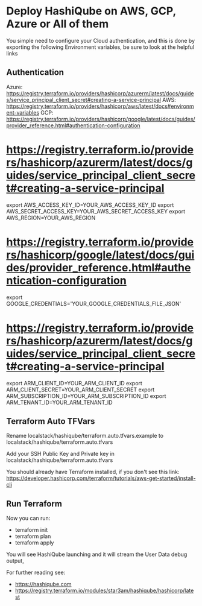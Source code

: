 # Deploy HashiQube on AWS, GCP, Azure or All of them

You simple need to configure your Cloud authentication, and this is done by exporting the following Environment variables, be sure to look at the helpful links

## Authentication

Azure: https://registry.terraform.io/providers/hashicorp/azurerm/latest/docs/guides/service_principal_client_secret#creating-a-service-principal
AWS: https://registry.terraform.io/providers/hashicorp/aws/latest/docs#environment-variables
GCP: https://registry.terraform.io/providers/hashicorp/google/latest/docs/guides/provider_reference.html#authentication-configuration

# https://registry.terraform.io/providers/hashicorp/azurerm/latest/docs/guides/service_principal_client_secret#creating-a-service-principal
export AWS_ACCESS_KEY_ID=YOUR_AWS_ACCESS_KEY_ID
export AWS_SECRET_ACCESS_KEY=YOUR_AWS_SECRET_ACCESS_KEY
export AWS_REGION=YOUR_AWS_REGION

# https://registry.terraform.io/providers/hashicorp/google/latest/docs/guides/provider_reference.html#authentication-configuration
export GOOGLE_CREDENTIALS='YOUR_GOOGLE_CREDENTIALS_FILE_JSON'

# https://registry.terraform.io/providers/hashicorp/azurerm/latest/docs/guides/service_principal_client_secret#creating-a-service-principal
export ARM_CLIENT_ID=YOUR_ARM_CLIENT_ID
export ARM_CLIENT_SECRET=YOUR_ARM_CLIENT_SECRET
export ARM_SUBSCRIPTION_ID=YOUR_ARM_SUBSCRIPTION_ID
export ARM_TENANT_ID=YOUR_ARM_TENANT_ID

## Terraform Auto TFVars

Rename localstack/hashiqube/terraform.auto.tfvars.example to localstack/hashiqube/terraform.auto.tfvars

Add your SSH Public Key and Private key in localstack/hashiqube/terraform.auto.tfvars

You should already have Terraform installed, if you don't see this link: https://developer.hashicorp.com/terraform/tutorials/aws-get-started/install-cli

## Run Terraform

Now you can run: 

- terraform init
- terraform plan
- terraform apply

You will see HashiQube launching and it will stream the User Data debug output, 

For further reading see: 

- https://hashiqube.com
- https://registry.terraform.io/modules/star3am/hashiqube/hashicorp/latest

